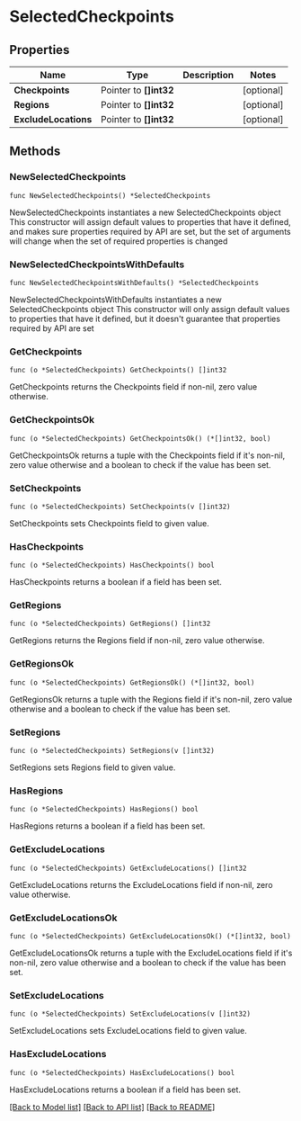 # SelectedCheckpoints

## Properties

Name | Type | Description | Notes
------------ | ------------- | ------------- | -------------
**Checkpoints** | Pointer to **[]int32** |  | [optional] 
**Regions** | Pointer to **[]int32** |  | [optional] 
**ExcludeLocations** | Pointer to **[]int32** |  | [optional] 

## Methods

### NewSelectedCheckpoints

`func NewSelectedCheckpoints() *SelectedCheckpoints`

NewSelectedCheckpoints instantiates a new SelectedCheckpoints object
This constructor will assign default values to properties that have it defined,
and makes sure properties required by API are set, but the set of arguments
will change when the set of required properties is changed

### NewSelectedCheckpointsWithDefaults

`func NewSelectedCheckpointsWithDefaults() *SelectedCheckpoints`

NewSelectedCheckpointsWithDefaults instantiates a new SelectedCheckpoints object
This constructor will only assign default values to properties that have it defined,
but it doesn't guarantee that properties required by API are set

### GetCheckpoints

`func (o *SelectedCheckpoints) GetCheckpoints() []int32`

GetCheckpoints returns the Checkpoints field if non-nil, zero value otherwise.

### GetCheckpointsOk

`func (o *SelectedCheckpoints) GetCheckpointsOk() (*[]int32, bool)`

GetCheckpointsOk returns a tuple with the Checkpoints field if it's non-nil, zero value otherwise
and a boolean to check if the value has been set.

### SetCheckpoints

`func (o *SelectedCheckpoints) SetCheckpoints(v []int32)`

SetCheckpoints sets Checkpoints field to given value.

### HasCheckpoints

`func (o *SelectedCheckpoints) HasCheckpoints() bool`

HasCheckpoints returns a boolean if a field has been set.

### GetRegions

`func (o *SelectedCheckpoints) GetRegions() []int32`

GetRegions returns the Regions field if non-nil, zero value otherwise.

### GetRegionsOk

`func (o *SelectedCheckpoints) GetRegionsOk() (*[]int32, bool)`

GetRegionsOk returns a tuple with the Regions field if it's non-nil, zero value otherwise
and a boolean to check if the value has been set.

### SetRegions

`func (o *SelectedCheckpoints) SetRegions(v []int32)`

SetRegions sets Regions field to given value.

### HasRegions

`func (o *SelectedCheckpoints) HasRegions() bool`

HasRegions returns a boolean if a field has been set.

### GetExcludeLocations

`func (o *SelectedCheckpoints) GetExcludeLocations() []int32`

GetExcludeLocations returns the ExcludeLocations field if non-nil, zero value otherwise.

### GetExcludeLocationsOk

`func (o *SelectedCheckpoints) GetExcludeLocationsOk() (*[]int32, bool)`

GetExcludeLocationsOk returns a tuple with the ExcludeLocations field if it's non-nil, zero value otherwise
and a boolean to check if the value has been set.

### SetExcludeLocations

`func (o *SelectedCheckpoints) SetExcludeLocations(v []int32)`

SetExcludeLocations sets ExcludeLocations field to given value.

### HasExcludeLocations

`func (o *SelectedCheckpoints) HasExcludeLocations() bool`

HasExcludeLocations returns a boolean if a field has been set.


[[Back to Model list]](../README.md#documentation-for-models) [[Back to API list]](../README.md#documentation-for-api-endpoints) [[Back to README]](../README.md)



